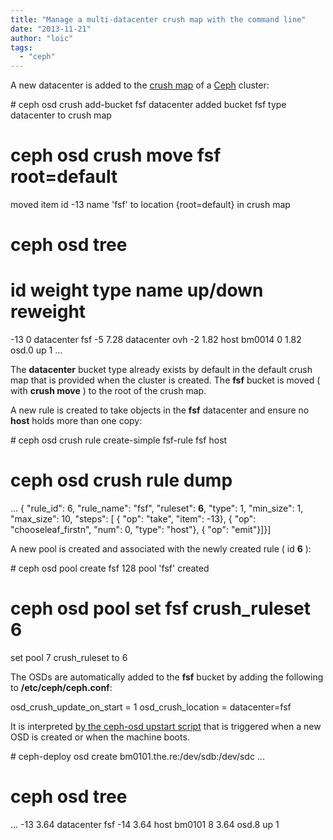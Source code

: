 ```yaml
---
title: "Manage a multi-datacenter crush map with the command line"
date: "2013-11-21"
author: "loic"
tags: 
  - "ceph"
---
```


A new datacenter is added to the [crush map](http://ceph.com/docs/master/rados/operations/crush-map/) of a [Ceph](http://ceph.com/) cluster:

\# ceph osd crush add-bucket fsf datacenter
added bucket fsf type datacenter to crush map
# ceph osd crush move fsf root=default
moved item id -13 name 'fsf' to location {root=default} in crush map
# ceph osd tree
# id    weight  type name       up/down reweight
-13     0               datacenter fsf
-5      7.28            datacenter ovh
-2      1.82                    host bm0014
0       1.82                            osd.0   up      1
...

The **datacenter** bucket type already exists by default in the default crush map that is provided when the cluster is created. The **fsf** bucket is moved ( with **crush move** ) to the root of the crush map.  
  
A new rule is created to take objects in the **fsf** datacenter and ensure no **host** holds more than one copy:

\# ceph osd crush rule create-simple fsf-rule fsf host
# ceph osd crush rule dump
...
    { "rule\_id": 6,
      "rule\_name": "fsf",
      "ruleset": **6**,
      "type": 1,
      "min\_size": 1,
      "max\_size": 10,
      "steps": \[
            { "op": "take",
              "item": -13},
            { "op": "chooseleaf\_firstn",
              "num": 0,
              "type": "host"},
            { "op": "emit"}\]}\]

A new pool is created and associated with the newly created rule ( id **6** ):

\# ceph osd pool create fsf 128
pool 'fsf' created
# ceph osd pool set fsf crush\_ruleset 6
set pool 7 crush\_ruleset to 6

The OSDs are automatically added to the **fsf** bucket by adding the following to **/etc/ceph/ceph.conf**:

osd\_crush\_update\_on\_start = 1
osd\_crush\_location = datacenter=fsf

It is interpreted [by the ceph-osd upstart script](https://github.com/ceph/ceph/blob/v0.67.4/src/upstart/ceph-osd.conf#L19) that is triggered when a new OSD is created or when the machine boots.

\# ceph-deploy osd create bm0101.the.re:/dev/sdb:/dev/sdc
...
# ceph osd tree
...
-13     3.64            datacenter fsf
-14     3.64                    host bm0101
8       3.64                            osd.8   up      1
